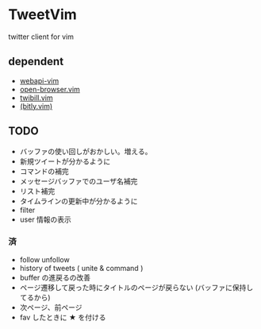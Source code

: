 
# TweetVim

twitter client for vim

## dependent

- [webapi-vim](https://github.com/mattn/webapi-vim)
- [open-browser.vim](https://github.com/tyru/open-browser.vim)
- [twibill.vim](https://github.com/basyura/twibill.vim)
- [(bitly.vim)](https://github.com/basyura/bitly.vim)

## TODO

- バッファの使い回しがおかしい。増える。
- 新規ツイートが分かるように
- コマンドの補完
- メッセージバッファでのユーザ名補完
- リスト補完
- タイムラインの更新中が分かるように
- filter
- user 情報の表示

### 済

- follow unfollow
- history of tweets ( unite & command )
- buffer の進戻るの改善
- ページ遷移して戻った時にタイトルのページが戻らない (バッファに保持してるから)
- 次ページ、前ページ
- fav したときに ★ を付ける
